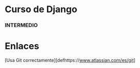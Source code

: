 # Curso de Django
### INTERMEDIO

# Enlaces
[Usa Git correctamente][defhttps://www.atlassian.com/es/git]

